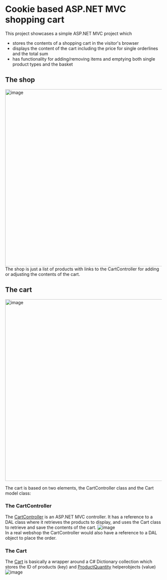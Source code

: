 # Cookie based ASP.NET MVC shopping cart
This project showcases a simple ASP.NET MVC project which
- stores the contents of a shopping cart in the visitor's browser
- displays the content of the cart including the price for single orderlines and the total sum
- has functionality for adding/removing items and emptying both single product types and the basket

## The shop
<img width="570" alt="image" src="https://github.com/user-attachments/assets/23202887-04f1-42bd-b48d-2e36a8764470">  
The shop is just a list of products with links to the CartController for adding or adjusting the contents of the cart.

## The cart
<img width="585" alt="image" src="https://github.com/user-attachments/assets/bfea4e7f-529b-4756-9ca2-f15f557c6b52">  

The cart is based on two elements, the CartController class and the Cart model class:

### The CartController
The [CartController](https://github.com/xnafan/Cookiebased-ASP.NET-MVC-ShoppingCart/blob/master/CookieCartMVC/Controllers/CartController.cs) is an ASP.NET MVC controller.
It has a reference to a DAL class where it retrieves the products to display, and uses the Cart class to retrieve and save the contents of the cart.
![image](https://github.com/user-attachments/assets/39ff4a4b-d0ef-4efe-bb8b-78e977ac134b)  
In a real webshop the CartController would also have a reference to a DAL object to place the order.


### The Cart
The [Cart](https://github.com/xnafan/Cookiebased-ASP.NET-MVC-ShoppingCart/blob/master/CookieCartMVC/Models/Cart.cs) is basically a wrapper around a C# Dictionary collection which stores the ID of products (key) and [ProductQuantity](https://github.com/xnafan/Cookiebased-ASP.NET-MVC-ShoppingCart/blob/master/CookieCartMVC/Models/ProductQuantity.cs) helperobjects (value)
![image](https://github.com/user-attachments/assets/b5b026b9-ec7e-46bf-b644-0b5a1a628d15)


